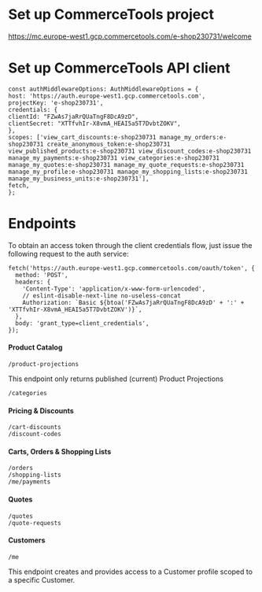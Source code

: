 # Set up CommerceTools project

https://mc.europe-west1.gcp.commercetools.com/e-shop230731/welcome

# Set up CommerceTools API client

```
const authMiddlewareOptions: AuthMiddlewareOptions = {
host: 'https://auth.europe-west1.gcp.commercetools.com',
projectKey: 'e-shop230731',
credentials: {
clientId: "FZwAs7jaRrQUaTngF8DcA9zD",
clientSecret: "XTTfvhIr-X8vmA_HEAI5a5T7DvbtZOKV",
},
scopes: ['view_cart_discounts:e-shop230731 manage_my_orders:e-shop230731 create_anonymous_token:e-shop230731 view_published_products:e-shop230731 view_discount_codes:e-shop230731 manage_my_payments:e-shop230731 view_categories:e-shop230731 manage_my_quotes:e-shop230731 manage_my_quote_requests:e-shop230731 manage_my_profile:e-shop230731 manage_my_shopping_lists:e-shop230731 manage_my_business_units:e-shop230731'],
fetch,
};
```

# Endpoints

To obtain an access token through the client credentials flow, just issue the following request to the auth service:
```
fetch('https://auth.europe-west1.gcp.commercetools.com/oauth/token', {
  method: 'POST',
  headers: {
    'Content-Type': 'application/x-www-form-urlencoded',
    // eslint-disable-next-line no-useless-concat
    Authorization: `Basic ${btoa('FZwAs7jaRrQUaTngF8DcA9zD' + ':' + 'XTTfvhIr-X8vmA_HEAI5a5T7DvbtZOKV')}`,
  },
  body: 'grant_type=client_credentials',
});
```

#### Product Catalog
```
/product-projections
```
This endpoint only returns published (current) Product Projections

```
/categories
```

#### Pricing & Discounts
```
/cart-discounts
/discount-codes
```

#### Carts, Orders & Shopping Lists
```
/orders
/shopping-lists
/me/payments
```

#### Quotes
```
/quotes
/quote-requests
```

#### Customers
```
/me
```
This endpoint creates and provides access to a Customer profile scoped to a specific Customer.
